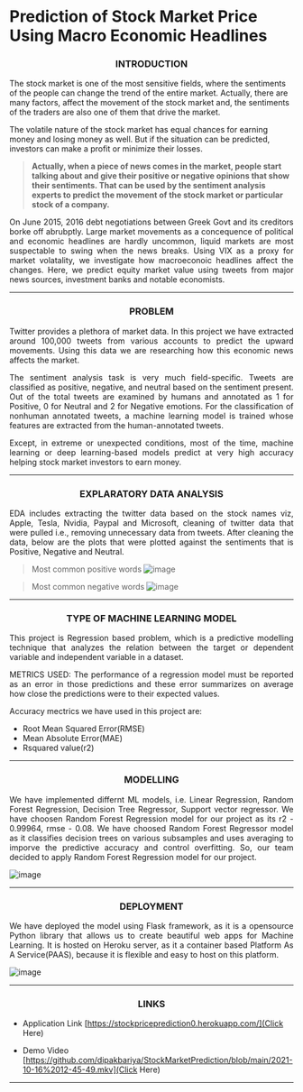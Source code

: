 # Prediction of Stock Market Price Using Macro Economic Headlines

###  <p align="center">  INTRODUCTION </p>  

The stock market is one of the most sensitive fields, where the sentiments of the people can change the trend of the entire market. Actually, there are many factors, affect the movement of the stock market and, the sentiments of the traders are also one of them that drive the market.  

The volatile nature of the stock market has equal chances for earning money and losing money as well. But if the situation can be predicted, investors can make a profit or minimize their losses.   

> **Actually, when a piece of news comes in the market, people start talking about and give their positive or negative opinions that show their sentiments. That can be used by the sentiment analysis experts to predict the movement of the stock market or particular stock of a company.**  

<p align="justify"> On June 2015, 2016 debt negotiations between Greek Govt and its creditors borke off abrubptly. Large market movements as a concequence of political and economic headlines are hardly uncommon, liquid markets are most suspectable to swing when the news breaks. Using VIX as a proxy for market volatality, we investigate how macroeconoic headlines affect the changes. Here, we predict equity market value using tweets from major news sources, investment banks and notable economists. </p>  

_________________________________________________________________________________________________________________________________________________________________________________

###  <p align="center"> **PROBLEM**  </p>  


<p align="justify"> Twitter provides a plethora of market data. In this project we have extracted around 100,000 tweets from various accounts to predict the upward movements. Using this data we are researching how this economic news affects the market. </p>

<p align="justify"> The sentiment analysis task is very much field-specific. Tweets are classified as positive, negative, and neutral based on the sentiment present.
Out of the total tweets are examined by humans and annotated as 1 for Positive, 0 for Neutral and 2 for Negative emotions. For the classification of nonhuman annotated tweets, a machine learning model is trained whose features are extracted from the human-annotated tweets. </p>

<p align="justify"> Except, in extreme or unexpected conditions, most of the time, machine learning or deep learning-based models predict at very high accuracy helping stock market investors to earn money. </p>

*********************************************************************************************************************************************************************************

### <p align="center"> **EXPLARATORY DATA ANALYSIS**  </p>  

<p align="justify"> EDA includes extracting the twitter data based on the stock names viz, Apple, Tesla, Nvidia, Paypal and Microsoft, cleaning of twitter data that were pulled i.e., removing unnecessary data from tweets. After cleaning the data, below are the plots that were plotted against the sentiments that is Positive, Negative and Neutral. </p>

>Most common positive words
![image](https://user-images.githubusercontent.com/63631974/137613734-4f797f13-9eb9-4bd1-955b-37e5e801d48e.png)


>Most common negative words
![image](https://user-images.githubusercontent.com/63631974/137613755-a28a127d-d35d-4239-bec5-61e2ed541a63.png)


---------------------------------------------------------------------------------------------------------------------------------------------------------------------------------


###  <p align="center"> **TYPE OF MACHINE LEARNING MODEL**  </p>  

<p align="justify"> This project is Regression based problem, which is a predictive modelling technique that analyzes the relation between the target or dependent variable and independent variable in a dataset. </p>

<p align="justify"> METRICS USED: The performance of a regression model must be reported as an error in those predictions and these error summarizes on average how close the predictions were to their expected values. </p>

Accuracy mectrics we have used in this project are:

* Root Mean Squared Error(RMSE) 
* Mean Absolute Error(MAE) 
* Rsquared value(r2) 

---------------------------------------------------------------------------------------------------------------------------------------------------------------------------------
### <p align="center"> **MODELLING**  </p>  

<p align="justify"> We have implemented differnt ML models, i.e. Linear Regression, Random Forest Regression, Decision Tree Regressor, Support vector regressor. We have choosen Random Forest Regression model for our project as its r2 - 0.99964, rmse - 0.08. We have choosed Random Forest Regressor model as it classifies decision trees on various subsamples and uses averaging to imporve the predictive accuracy and control overfitting. So, our team decided to apply Random Forest Regression model for our project. </p>

![image](https://user-images.githubusercontent.com/63631974/137613663-88e25be4-b40f-4876-87eb-2280d14a6ad3.png)

---------------------------------------------------------------------------------------------------------------------------------------------------------------------------------
 
### <p align="center"> **DEPLOYMENT**  </p>  

<p align="justify"> We have deployed the model using Flask framework, as it is a opensource Python library that allows us to create beautiful web apps for Machine Learning. It is hosted on Heroku server, as it a container based Platform As A Service(PAAS), because it is flexible and easy to host on this platform. </p>

![image](https://user-images.githubusercontent.com/63631974/137613691-93de716f-224e-4abf-ba58-fc7a9eac38ae.png)

---------------------------------------------------------------------------------------------------------------------------------------------------------------------------------
### <p align="center"> **LINKS**  </p>  
* Application Link
[https://stockpriceprediction0.herokuapp.com/](Click Here)

* Demo Video
[https://github.com/dipakbariya/StockMarketPrediction/blob/main/2021-10-16%2012-45-49.mkv](Click Here)


---------------------------------------------------------------------------------------------------------------------------------------------------------------------------------

